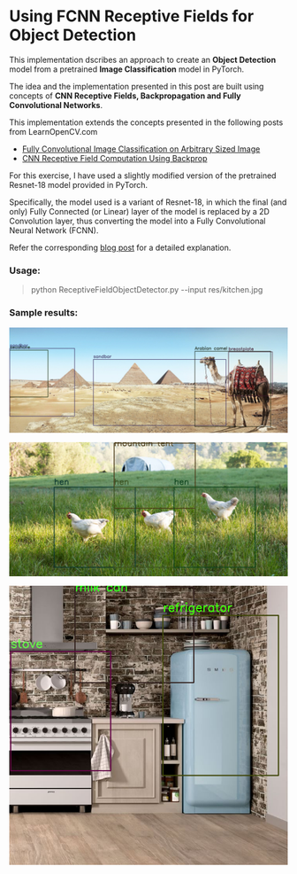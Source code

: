 # Using FCNN Receptive Fields for Object Detection

This implementation dscribes an approach to create an **Object Detection** model from a pretrained **Image Classification** model in PyTorch.

The idea and the implementation presented in this post are built using concepts of **CNN Receptive Fields, Backpropagation and Fully Convolutional Networks**.

This implementation extends the concepts presented in the following posts from LearnOpenCV.com

- [Fully Convolutional Image Classification on Arbitrary Sized Image](https://www.learnopencv.com/fully-convolutional-image-classification-on-arbitrary-sized-image/)
-	[CNN Receptive Field Computation Using Backprop](https://www.learnopencv.com/cnn-receptive-field-computation-using-backprop/)

For this exercise, I have used a slightly modified version of the pretrained Resnet-18 model provided in PyTorch.

Specifically, the model used is a variant of Resnet-18, in which the final (and only) Fully Connected (or Linear) layer of the model is replaced by a 2D Convolution layer, thus converting the model into a Fully Convolutional Neural Network (FCNN).

Refer the corresponding [blog post](tbd) for a detailed explanation.

### Usage:
> python ReceptiveFieldObjectDetector.py --input res/kitchen.jpg

### Sample results:

![Result1](res/detection_result1.png "result1")

![Result2](res/detection_result3.png "result2")

![Result3](res/detection_result5.png "result3")
